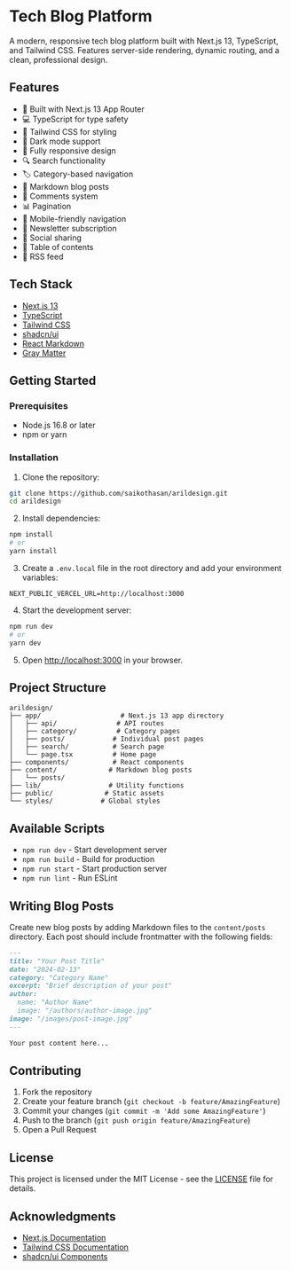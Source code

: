 # Tech Blog Platform

A modern, responsive tech blog platform built with Next.js 13, TypeScript, and Tailwind CSS. Features server-side rendering, dynamic routing, and a clean, professional design.

## Features

- 🚀 Built with Next.js 13 App Router
- 💻 TypeScript for type safety
- 🎨 Tailwind CSS for styling
- 🌙 Dark mode support
- 📱 Fully responsive design
- 🔍 Search functionality
- 🏷️ Category-based navigation
- 📝 Markdown blog posts
- 💬 Comments system
- 📊 Pagination
- 📱 Mobile-friendly navigation
- 📧 Newsletter subscription
- 🔗 Social sharing
- 📑 Table of contents
- 📰 RSS feed

## Tech Stack

- [Next.js 13](https://nextjs.org/)
- [TypeScript](https://www.typescriptlang.org/)
- [Tailwind CSS](https://tailwindcss.com/)
- [shadcn/ui](https://ui.shadcn.com/)
- [React Markdown](https://github.com/remarkjs/react-markdown)
- [Gray Matter](https://github.com/jonschlinkert/gray-matter)

## Getting Started

### Prerequisites

- Node.js 16.8 or later
- npm or yarn

### Installation

1. Clone the repository:
```bash
git clone https://github.com/saikothasan/arildesign.git
cd arildesign
```

2. Install dependencies:
```bash
npm install
# or
yarn install
```

3. Create a `.env.local` file in the root directory and add your environment variables:
```env
NEXT_PUBLIC_VERCEL_URL=http://localhost:3000
```

4. Start the development server:
```bash
npm run dev
# or
yarn dev
```

5. Open [http://localhost:3000](http://localhost:3000) in your browser.

## Project Structure

```
arildesign/
├── app/                    # Next.js 13 app directory
│   ├── api/               # API routes
│   ├── category/          # Category pages
│   ├── posts/            # Individual post pages
│   ├── search/           # Search page
│   └── page.tsx          # Home page
├── components/           # React components
├── content/             # Markdown blog posts
│   └── posts/
├── lib/                 # Utility functions
├── public/             # Static assets
└── styles/            # Global styles
```

## Available Scripts

- `npm run dev` - Start development server
- `npm run build` - Build for production
- `npm run start` - Start production server
- `npm run lint` - Run ESLint

## Writing Blog Posts

Create new blog posts by adding Markdown files to the `content/posts` directory. Each post should include frontmatter with the following fields:

```markdown
---
title: "Your Post Title"
date: "2024-02-13"
category: "Category Name"
excerpt: "Brief description of your post"
author:
  name: "Author Name"
  image: "/authors/author-image.jpg"
image: "/images/post-image.jpg"
---

Your post content here...
```

## Contributing

1. Fork the repository
2. Create your feature branch (`git checkout -b feature/AmazingFeature`)
3. Commit your changes (`git commit -m 'Add some AmazingFeature'`)
4. Push to the branch (`git push origin feature/AmazingFeature`)
5. Open a Pull Request

## License

This project is licensed under the MIT License - see the [LICENSE](LICENSE) file for details.

## Acknowledgments

- [Next.js Documentation](https://nextjs.org/docs)
- [Tailwind CSS Documentation](https://tailwindcss.com/docs)
- [shadcn/ui Components](https://ui.shadcn.com)
